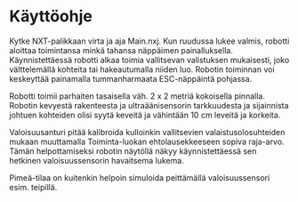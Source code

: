 # Käyttöohje

Kytke NXT-palikkaan virta ja aja Main.nxj. Kun ruudussa lukee valmis, robotti aloittaa toimintansa minkä tahansa näppäimen 
painalluksella. Käynnistettäessä robotti alkaa toimia vallitsevan valistuksen mukaisesti, joko välttelemällä kohteita tai 
hakeautumalla niiden luo. Robotin toiminnan voi keskeyttää painamalla tummanharmaata ESC-näppäintä pohjassa.

Robotti toimii parhaiten tasaisella väh. 2 x 2 metriä kokoisella pinnalla. Robotin kevyestä rakenteesta ja ultraäänisensorin 
tarkkuudesta ja sijainnista johtuen kohteiden olisi syytä keveitä ja vähintään 10 cm leveitä ja korkeita. 

Valoisuusanturi pitää kalibroida kulloinkin vallitsevien valaistusolosuhteiden mukaan muuttamalla Toiminta-luokan ehtolausekkeeseen 
sopiva raja-arvo. Tämän helpottamiseksi robotin näytöllä näkyy käynnistettäessä sen hetkinen valoisuussensorin havaitsema lukema.

Pimeä-tilaa on kuitenkin helpoin simuloida peittämällä valoisuussensori esim. teipillä.
